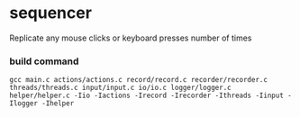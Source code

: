 # sequencer

Replicate any mouse clicks or keyboard presses number of times

### build command

```
gcc main.c actions/actions.c record/record.c recorder/recorder.c threads/threads.c input/input.c io/io.c logger/logger.c helper/helper.c -Iio -Iactions -Irecord -Irecorder -Ithreads -Iinput -Ilogger -Ihelper
```
